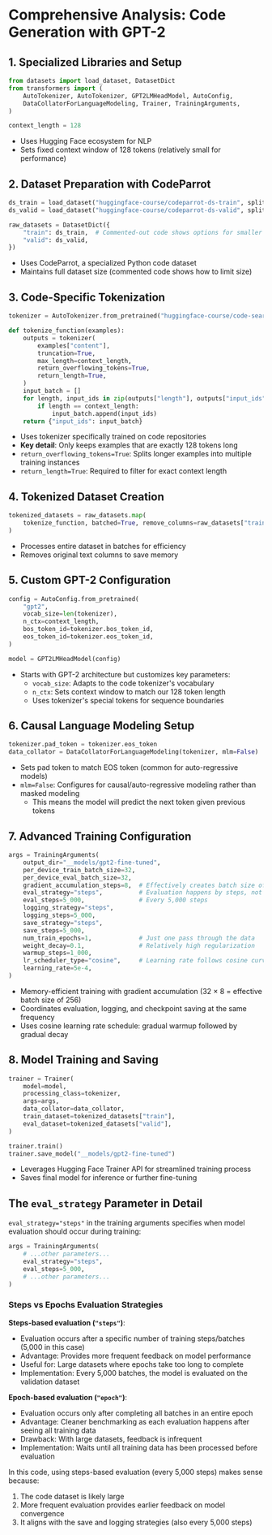 # Comprehensive Analysis: Code Generation with GPT-2

## 1. Specialized Libraries and Setup

```python
from datasets import load_dataset, DatasetDict
from transformers import (
    AutoTokenizer, AutoTokenizer, GPT2LMHeadModel, AutoConfig,
    DataCollatorForLanguageModeling, Trainer, TrainingArguments,
)

context_length = 128
```

- Uses Hugging Face ecosystem for NLP
- Sets fixed context window of 128 tokens (relatively small for performance)

## 2. Dataset Preparation with CodeParrot

```python
ds_train = load_dataset("huggingface-course/codeparrot-ds-train", split="train")
ds_valid = load_dataset("huggingface-course/codeparrot-ds-valid", split="validation")

raw_datasets = DatasetDict({
    "train": ds_train,  # Commented-out code shows options for smaller dataset
    "valid": ds_valid,
})
```

- Uses CodeParrot, a specialized Python code dataset
- Maintains full dataset size (commented code shows how to limit size)

## 3. Code-Specific Tokenization

```python
tokenizer = AutoTokenizer.from_pretrained("huggingface-course/code-search-net-tokenizer")

def tokenize_function(examples):
    outputs = tokenizer(
        examples["content"],
        truncation=True,
        max_length=context_length,
        return_overflowing_tokens=True,
        return_length=True,
    )
    input_batch = []
    for length, input_ids in zip(outputs["length"], outputs["input_ids"]):
        if length == context_length:
            input_batch.append(input_ids)
    return {"input_ids": input_batch}
```

- Uses tokenizer specifically trained on code repositories
- **Key detail**: Only keeps examples that are exactly 128 tokens long
- `return_overflowing_tokens=True`: Splits longer examples into multiple training instances
- `return_length=True`: Required to filter for exact context length

## 4. Tokenized Dataset Creation

```python
tokenized_datasets = raw_datasets.map(
    tokenize_function, batched=True, remove_columns=raw_datasets["train"].column_names
)
```

- Processes entire dataset in batches for efficiency
- Removes original text columns to save memory

## 5. Custom GPT-2 Configuration

```python
config = AutoConfig.from_pretrained(
    "gpt2",
    vocab_size=len(tokenizer),
    n_ctx=context_length,
    bos_token_id=tokenizer.bos_token_id,
    eos_token_id=tokenizer.eos_token_id,
)

model = GPT2LMHeadModel(config)
```

- Starts with GPT-2 architecture but customizes key parameters:
  - `vocab_size`: Adapts to the code tokenizer's vocabulary
  - `n_ctx`: Sets context window to match our 128 token length
  - Uses tokenizer's special tokens for sequence boundaries

## 6. Causal Language Modeling Setup

```python
tokenizer.pad_token = tokenizer.eos_token
data_collator = DataCollatorForLanguageModeling(tokenizer, mlm=False)
```

- Sets pad token to match EOS token (common for auto-regressive models)
- `mlm=False`: Configures for causal/auto-regressive modeling rather than masked modeling
  - This means the model will predict the next token given previous tokens

## 7. Advanced Training Configuration

```python
args = TrainingArguments(
    output_dir="__models/gpt2-fine-tuned",
    per_device_train_batch_size=32,
    per_device_eval_batch_size=32,
    gradient_accumulation_steps=8,  # Effectively creates batch size of 256
    eval_strategy="steps",          # Evaluation happens by steps, not epochs
    eval_steps=5_000,               # Every 5,000 steps
    logging_strategy="steps",
    logging_steps=5_000,
    save_strategy="steps",
    save_steps=5_000,
    num_train_epochs=1,             # Just one pass through the data
    weight_decay=0.1,               # Relatively high regularization
    warmup_steps=1_000,
    lr_scheduler_type="cosine",     # Learning rate follows cosine curve
    learning_rate=5e-4,
)
```

- Memory-efficient training with gradient accumulation (32 × 8 = effective batch size of 256)
- Coordinates evaluation, logging, and checkpoint saving at the same frequency
- Uses cosine learning rate schedule: gradual warmup followed by gradual decay

## 8. Model Training and Saving

```python
trainer = Trainer(
    model=model,
    processing_class=tokenizer,
    args=args,
    data_collator=data_collator,
    train_dataset=tokenized_datasets["train"],
    eval_dataset=tokenized_datasets["valid"],
)

trainer.train()
trainer.save_model("__models/gpt2-fine-tuned")
```

- Leverages Hugging Face Trainer API for streamlined training process
- Saves final model for inference or further fine-tuning

## The `eval_strategy` Parameter in Detail

`eval_strategy="steps"` in the training arguments specifies when model evaluation should occur during training:

```python
args = TrainingArguments(
    # ...other parameters...
    eval_strategy="steps",
    eval_steps=5_000,
    # ...other parameters...
)
```

### Steps vs Epochs Evaluation Strategies

**Steps-based evaluation (`"steps"`)**:

- Evaluation occurs after a specific number of training steps/batches (5,000 in this case)
- Advantage: Provides more frequent feedback on model performance
- Useful for: Large datasets where epochs take too long to complete
- Implementation: Every 5,000 batches, the model is evaluated on the validation dataset

**Epoch-based evaluation (`"epoch"`)**:

- Evaluation occurs only after completing all batches in an entire epoch
- Advantage: Cleaner benchmarking as each evaluation happens after seeing all training data
- Drawback: With large datasets, feedback is infrequent
- Implementation: Waits until all training data has been processed before evaluation

In this code, using steps-based evaluation (every 5,000 steps) makes sense because:

1. The code dataset is likely large
2. More frequent evaluation provides earlier feedback on model convergence
3. It aligns with the save and logging strategies (also every 5,000 steps)
